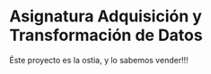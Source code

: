
<html>
<head>
<title>ETL grográfica</title>
</head>
 
<h1>
 Asignatura Adquisición y Transformación de Datos
</h1>

<body>


<p>Éste proyecto es la ostia, y lo sabemos vender!!!</p>

</body>
</html> 
